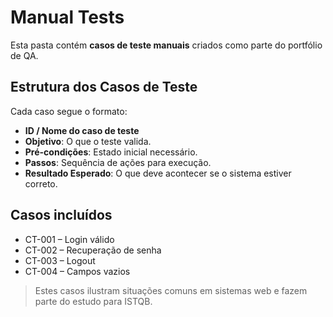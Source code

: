 # Manual Tests

Esta pasta contém **casos de teste manuais** criados como parte do portfólio de QA.  

## Estrutura dos Casos de Teste
Cada caso segue o formato:

- **ID / Nome do caso de teste**  
- **Objetivo**: O que o teste valida.  
- **Pré-condições**: Estado inicial necessário.  
- **Passos**: Sequência de ações para execução.  
- **Resultado Esperado**: O que deve acontecer se o sistema estiver correto.  

## Casos incluídos
- CT-001 – Login válido  
- CT-002 – Recuperação de senha  
- CT-003 – Logout  
- CT-004 – Campos vazios  

> Estes casos ilustram situações comuns em sistemas web e fazem parte do estudo para ISTQB.